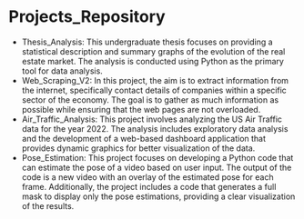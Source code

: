 # Projects_Repository
  - Thesis_Analysis: This undergraduate thesis focuses on providing a statistical description and summary graphs of the evolution of the real estate market. The analysis is conducted using Python as the primary tool for data analysis.
  - Web_Scraping_V2: In this project, the aim is to extract information from the internet, specifically contact details of companies within a specific sector of the economy. The goal is to gather as much information as possible while ensuring that the web pages are not overloaded.
  - Air_Traffic_Analysis: This project involves analyzing the US Air Traffic data for the year 2022. The analysis includes exploratory data analysis and the development of a web-based dashboard application that provides dynamic graphics for better visualization of the data.
  - Pose_Estimation: This project focuses on developing a Python code that can estimate the pose of a video based on user input. The output of the code is a new video with an overlay of the estimated pose for each frame. Additionally, the project includes a code that generates a full mask to display only the pose estimations, providing a clear visualization of the results.
